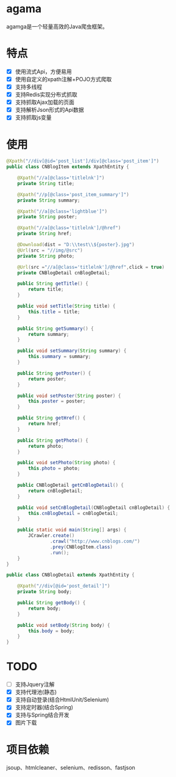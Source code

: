 # agama
agamga是一个轻量高效的Java爬虫框架。

# 特点
- [x] 使用流式Api，方便易用
- [x] 使用自定义的xpath注解+POJO方式爬取
- [x] 支持多线程
- [x] 支持Redis实现分布式抓取
- [x] 支持抓取Ajax加载的页面
- [x] 支持解析Json形式的Api数据
- [x] 支持抓取js变量

# 使用
```java
@Xpath("//div[@id='post_list']/div[@class='post_item']")
public class CNBlogItem extends XpathEntity {

    @Xpath("//a[@class='titlelnk']")
    private String title;

    @Xpath("//p[@class='post_item_summary']")
    private String summary;

    @Xpath("//a[@class='lightblue']")
    private String poster;

    @Xpath("//a[@class='titlelnk']/@href")
    private String href;

    @Download(dist = "D:\\test\\${poster}.jpg")
    @Url(src = "//img/@src")
    private String photo;

    @Url(src ="//a[@class='titlelnk']/@href",click = true)
    private CNBlogDetail cnBlogDetail;

    public String getTitle() {
        return title;
    }

    public void setTitle(String title) {
        this.title = title;
    }

    public String getSummary() {
        return summary;
    }

    public void setSummary(String summary) {
        this.summary = summary;
    }

    public String getPoster() {
        return poster;
    }

    public void setPoster(String poster) {
        this.poster = poster;
    }

    public String getHref() {
        return href;
    }

    public String getPhoto() {
        return photo;
    }

    public void setPhoto(String photo) {
        this.photo = photo;
    }

    public CNBlogDetail getCnBlogDetail() {
        return cnBlogDetail;
    }

    public void setCnBlogDetail(CNBlogDetail cnBlogDetail) {
        this.cnBlogDetail = cnBlogDetail;
    }

    public static void main(String[] args) {
        JCrawler.create()
                .crawl("http://www.cnblogs.com/")
                .prey(CNBlogItem.class)
                .run();
    }
}
```

```java
public class CNBlogDetail extends XpathEntity {

    @Xpath("//div[@id='post_detail']")
    private String body;

    public String getBody() {
        return body;
    }

    public void setBody(String body) {
        this.body = body;
    }
}
```

# TODO
- [ ] 支持Jquery注解
- [X] 支持代理池(静态)
- [X] 支持自动登录(结合HtmlUnit/Selenium)
- [X] 支持定时器(结合Spring)
- [X] 支持与Spring结合开发
- [X] 图片下载

# 项目依赖
jsoup、htmlcleaner、selenium、redisson、fastjson
